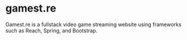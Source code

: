 # gamest.re
Gamest.re is a fullstack video game streaming website using frameworks such as Reach, Spring, and Bootstrap. 
